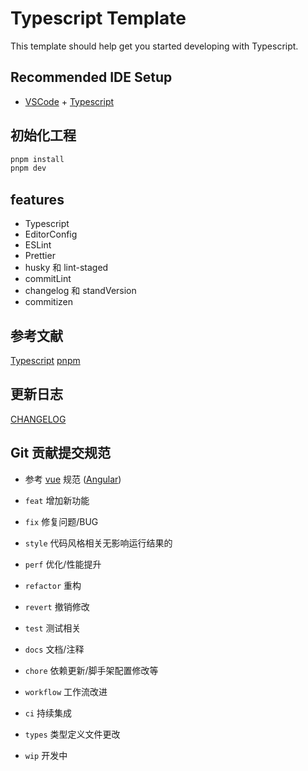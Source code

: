 # Typescript Template

This template should help get you started developing with Typescript.

## Recommended IDE Setup

- [VSCode](https://code.visualstudio.com/) + [Typescript](https://www.typescriptlang.org/)

## 初始化工程

```bash
pnpm install
pnpm dev
```

## features

- Typescript
- EditorConfig
- ESLint
- Prettier
- husky 和 lint-staged
- commitLint
- changelog 和 standVersion
- commitizen

## 参考文献

[Typescript](https://www.typescriptlang.org/)
[pnpm](https://pnpm.io/zh/motivation)

## 更新日志

[CHANGELOG](./CHANGELOG.md)

## Git 贡献提交规范

- 参考
  [vue](https://github.com/vuejs/vue/blob/dev/.github/COMMIT_CONVENTION.md) 规范
  ([Angular](https://github.com/conventional-changelog/conventional-changelog/tree/master/packages/conventional-changelog-angular))

- `feat` 增加新功能
- `fix` 修复问题/BUG
- `style` 代码风格相关无影响运行结果的
- `perf` 优化/性能提升
- `refactor` 重构
- `revert` 撤销修改
- `test` 测试相关
- `docs` 文档/注释
- `chore` 依赖更新/脚手架配置修改等
- `workflow` 工作流改进
- `ci` 持续集成
- `types` 类型定义文件更改
- `wip` 开发中
